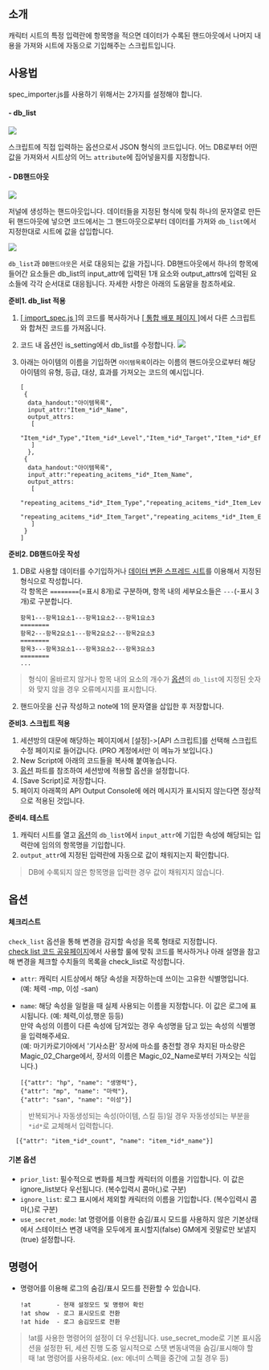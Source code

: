 ## 소개
캐릭터 시트의 특정 입력란에 항목명을 적으면 데이터가 수록된 핸드아웃에서 나머지 내용을 가져와 시트에 자동으로 기입해주는 스크립트입니다.

## 사용법

spec_importer.js를 사용하기 위해서는 2가지를 설정해야 합니다.

#### - db_list
![](https://github.com/kibkibe/roll20-api-scripts/blob/master/wiki_image/si_1.png)

스크립트에 직접 입력하는 옵션으로서 JSON 형식의 코드입니다. 어느 DB로부터 어떤 값을 가져와서 시트상의 어느 `attribute`에 집어넣을지를 지정합니다.   

#### - DB핸드아웃
![](https://github.com/kibkibe/roll20-api-scripts/blob/master/wiki_image/si_2.png)

저널에 생성하는 핸드아웃입니다. 데이터들을 지정된 형식에 맞춰 하나의 문자열로 만든 뒤 핸드아웃에 넣으면 코드에서는 그 핸드아웃으로부터 데이터를 가져와 `db_list`에서 지정한대로 시트에 값을 삽입합니다.


![](https://github.com/kibkibe/roll20-api-scripts/blob/master/wiki_image/si_3.png)

`db_list`과 `DB핸드아웃`은 서로 대응되는 값을 가집니다. DB핸드아웃에서 하나의 항목에 들어간 요소들은 db_list의 input_attr에 입력된 1개 요소와 output_attrs에 입력된 요소들에 각각 순서대로 대응됩니다. 자세한 사항은 아래의 도움말을 참조하세요.

**준비1. db_list 적용**
1. [[ import_spec.js ]](https://github.com/kibkibe/roll20-api-scripts/blob/master/spec_importer/spec_importer.js)의 코드를 복사하거나 [[ 통합 배포 페이지 ]](https://kibkibe.github.io)에서 다른 스크립트와 합쳐진 코드를 가져옵니다.
2. 코드 내 옵션인 is_setting에서 db_list를 수정합니다. 
![](https://github.com/kibkibe/roll20-api-scripts/blob/master/wiki_image/si_4.png)

3. 아래는 아이템의 이름을 기입하면 `아이템목록`이라는 이름의 핸드아웃으로부터 해당 아이템의 유형, 등급, 대상, 효과를 가져오는 코드의 예시입니다.

       [
        {
         data_handout:"아이템목록",
         input_attr:"Item_*id*_Name",
         output_attrs:
          [
            "Item_*id*_Type","Item_*id*_Level","Item_*id*_Target","Item_*id*_Effect"
          ]
         },
        {
         data_handout:"아이템목록",
         input_attr:"repeating_acitems_*id*_Item_Name",
         output_attrs:
          [
           "repeating_acitems_*id*_Item_Type","repeating_acitems_*id*_Item_Level",
           "repeating_acitems_*id*_Item_Target","repeating_acitems_*id*_Item_Effect"
          ]
        }
       ]

**준비2. DB핸드아웃 작성**
1. DB로 사용할 데이터를 수기입하거나 [데이터 변환 스프레드 시트](https://...)를 이용해서 지정된 형식으로 작성합니다.   
각 항목은 `========`(=표시 8개)로 구분하며, 항목 내의 세부요소들은 `---`(-표시 3개)로 구분합니다.

       항목1---항목1요소1---항목1요소2---항목1요소3
       ========
       항목2---항목2요소1---항목2요소2---항목2요소3
       ========
       항목3---항목3요소1---항목3요소2---항목3요소3
       ========
       ...

> 형식이 올바르지 않거나 항목 내의 요소의 개수가 [옵션](#옵션)의 `db_list`에 지정된 숫자와 맞지 않을 경우 오류메시지를 표시합니다.

2. 핸드아웃을 신규 작성하고 note에 1의 문자열을 삽입한 후 저장합니다.

**준비3. 스크립트 적용**
1. 세션방의 대문에 해당하는 페이지에서 [설정]->[API 스크립트]를 선택해 스크립트 수정 페이지로 들어갑니다. (PRO 계정에서만 이 메뉴가 보입니다.)
2. New Script에 아래의 코드들을 복사해 붙여놓습니다.
3. [옵션](#옵션) 파트를 참조하여 세션방에 적용할 옵션을 설정합니다.
4. [Save Script]로 저장합니다.
5. 페이지 아래쪽의 API Output Console에 에러 메시지가 표시되지 않는다면 정상적으로 적용된 것입니다.

**준비4. 테스트**
1. 캐릭터 시트를 열고 [옵션](#옵션)의 `db_list`에서 `input_attr`에 기입한 속성에 해당되는 입력란에 임의의 항목명을 기입합니다.
2. `output_attr`에 지정된 입력란에 자동으로 값이 채워지는지 확인합니다.
> DB에 수록되지 않은 항목명을 입력한 경우 값이 채워지지 않습니다.

## 옵션
#### 체크리스트
`check_list` 옵션을 통해 변경을 감지할 속성을 목록 형태로 지정합니다.  
[check list 코드 공유페이지](https://docs.google.com/spreadsheets/d/1_uTqPs6FQJfjzDotRWqtJn8U6cVw_lVycDRal8vxZb8/edit#gid=609977791)에서 사용할 룰에 맞춰 코드를 복사하거나 아래 설명을 참고해 변경을 체크할 수치들의 목록을 check_list로 작성합니다.
- `attr`: 캐릭터 시트상에서 해당 속성을 저장하는데 쓰이는 고유한 식별명입니다. (예: 체력 -mp, 이성 -san)
- `name`: 해당 속성을 일컬을 때 실제 사용되는 이름을 지정합니다. 이 값은 로그에 표시됩니다. (예: 체력,이성,행운 등등)  
만약 속성의 이름이 다른 속성에 담겨있는 경우 속성명을 담고 있는 속성의 식별명을 입력해주세요.  
(예: 마기카로기아에서 '기사소환' 장서에 마소를 충전할 경우 차지된 마소량은 Magic_02_Charge에서, 장서의 이름은 Magic_02_Name로부터 가져오는 식입니다.)

      [{"attr": "hp", "name": "생명력"},
      {"attr": "mp", "name": "마력"},
      {"attr": "san", "name": "이성"}]

> 반복되거나 자동생성되는 속성(아이템, 스킬 등)일 경우 자동생성되는 부분을 `*id*`로 교체해서 입력합니다.

      [{"attr": "item_*id*_count", "name": "item_*id*_name"}]


#### 기본 옵션
- `prior_list`: 필수적으로 변화를 체크할 캐릭터의 이름을 기입합니다. 이 값은 ignore_list보다 우선됩니다. (복수입력시 콤마(,)로 구분)
- `ignore_list`: 로그 표시에서 제외할 캐릭터의 이름을 기입합니다. (복수입력시 콤마(,)로 구분)
- `use_secret_mode`: !at 명령어를 이용한 숨김/표시 모드를 사용하지 않은 기본상태에서 스테이터스 변경 내역을 모두에게 표시할지(false) GM에게 귓말로만 보낼지(true) 설정합니다.


## 명령어

- 명령어를 이용해 로그의 숨김/표시 모드를 전환할 수 있습니다.

      !at       - 현재 설정모드 및 명령어 확인
      !at show  - 로그 표시모드로 전환
      !at hide  - 로그 숨김모드로 전환

> !at를 사용한 명령어의 설정이 더 우선됩니다. use_secret_mode로 기본 표시옵션을 설정한 뒤, 세션 진행 도중 일시적으로 스탯 변동내역을 숨김/표시해야 할 때 !at 명령어를 사용하세요. (ex: 에너미 스펙을 중간에 고칠 경우 등)
